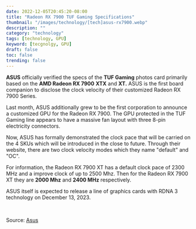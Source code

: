 ```yaml
---
date: 2022-12-05T20:45:20-08:00
title: "Radeon RX 7900 TUF Gaming Specifications"
thumbnail: "/images/technology/[tech]asus-rx7900.webp"
description: ""
category: "technology"
tags: [technology, GPU]
keyword: [tecgnolgy, GPU]
draft: false
toc: false
trending: false
---
```


**ASUS** officially verified the specs of the **TUF Gaming** photos card primarily based on the **AMD Radeon RX 7900** **XTX** and **XT.** ASUS is the first board companion to disclose the clock velocity of their customized Radeon RX 7900 Series.

Last month, ASUS additionally grew to be the first corporation to announce a customized GPU for the Radeon RX 7900. The GPU protected in the TUF Gaming line appears to have a massive fan layout with three 8-pin electricity connectors.

Now, ASUS has formally demonstrated the clock pace that will be carried on the 4 SKUs which will be introduced in the close to future. Through their website, there are two clock velocity modes which they name "default" and "OC".

For information, the Radeon RX 7900 XT has a default clock pace of 2300 MHz and a improve clock of up to 2500 Mhz. Then for the Radeon RX 7900 XT they are **2000 Mhz** and **2400 MHz** respectively.

ASUS itself is expected to release a line of graphics cards with RDNA 3 technology on December 13, 2023.

&nbsp;

Source: [Asus](https://www.asus.com/motherboards-components/graphics-cards/tuf-gaming/tuf-rx7900xt-o20g-gaming/techspec/)